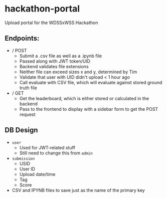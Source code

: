 # hackathon-portal
Upload portal for the WDSSxWSS Hackathon

## Endpoints:
- / POST
	- Submit a .csv file as well as a .ipynb file
	- Passed along with JWT token/UID
	- Backend validates file extensions
	- Neither file can exceed sizes x and y, determined by Tim
	- Validate that user with UID didn't upload < 1 hour ago
	- Call evaluate with CSV file, which will evaluate against stored ground truth file
- / GET
	- Get the leaderboard, which is either stored or calculated in the backend
	- Pass to the frontend to display with a sidebar form to get the POST request

## DB Design
- `user`
	- Used for JWT-related stuff
	- Still need to change this from `admin`
- `submission`
	- USID
	- User ID
	- Upload date/time
	- Tag
	- Score
- CSV and IPYNB files to save just as the name of the primary key
